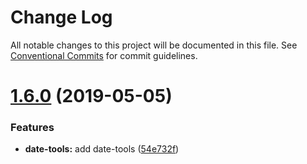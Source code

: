 # Change Log

All notable changes to this project will be documented in this file.
See [Conventional Commits](https://conventionalcommits.org) for commit guidelines.

# [1.6.0](https://github.com/kei-ito/maxi/compare/v1.5.0...v1.6.0) (2019-05-05)


### Features

* **date-tools:** add date-tools ([54e732f](https://github.com/kei-ito/maxi/commit/54e732f))
